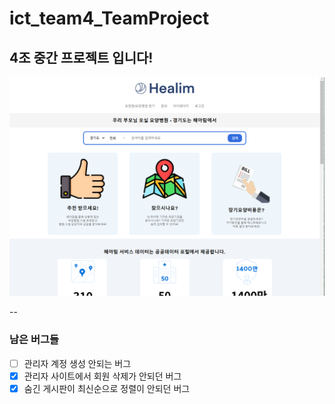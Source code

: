 # ict_team4_TeamProject
## 4조 중간 프로젝트 입니다!
![img](./home.png)

--
### 남은 버그들
- [ ] 관리자 계정 생성 안되는 버그
- [x] 관리자 사이트에서 회원 삭제가 안되던 버그
- [x] 숨긴 게시판이 최신순으로 정렬이 안되던 버그
